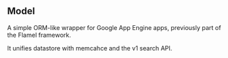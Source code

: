 ## Model

A simple ORM-like wrapper for Google App Engine apps, previously part of the Flamel framework.

It unifies datastore with memcahce and the v1 search API. 